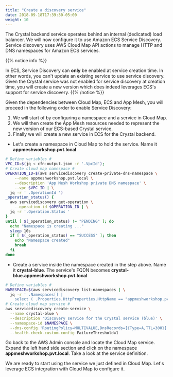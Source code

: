 ```yaml
---
title: "Create a discovery service"
date: 2018-09-18T17:39:30-05:00
weight: 10
---
```

The Crystal backend service operates behind an internal (dedicated) load balancer. We will now configure it to use Amazon ECS Service Discovery. Service discovery uses AWS Cloud Map API actions to manage HTTP and DNS namespaces for Amazon ECS services.

{{% notice info %}}

In ECS, Service Discovery can **only** be enabled at service creation time. In other words, you can't update an existing service to use service discovery. Given the Crystal service was not enabled for service discovery at creation time, you will create a new version which does indeed leverages ECS's support for service discovery.
{{% /notice  %}}

Given the dependencies between Cloud Map, ECS and App Mesh, you will proceed in the following order to enable Service Discovery:

1. We will start of by configuring a namespace and a service in Cloud Map.
2. We will then create the App Mesh resources needed to represent the new version of our ECS-based Crystal service.
3. Finally we will create a new service in ECS for the Crystal backend.

* Let's create a namespace in Cloud Map to hold the service. Name it **appmeshworkshop.pvt.local**  

```bash
# Define variables #
VPC_ID=$(jq < cfn-output.json -r '.VpcId');
# Create cloud map namespace #
OPERATION_ID=$(aws servicediscovery create-private-dns-namespace \
    --name appmeshworkshop.pvt.local \
    --description 'App Mesh Workshop private DNS namespace' \
    --vpc $VPC_ID | \
  jq -r ' .OperationId ')
_operation_status() {
  aws servicediscovery get-operation \
    --operation-id $OPERATION_ID | \
  jq -r '.Operation.Status '
}
until [ $(_operation_status) != "PENDING" ]; do
  echo "Namespace is creating ..."
  sleep 10s
  if [ $(_operation_status) == "SUCCESS" ]; then
    echo "Namespace created"
    break
  fi
done
```

* Create a service inside the namespace created in the step above. Name it **crystal-blue**. The service's FQDN becomes **crystal-blue.appmeshworkshop.pvt.local**

```bash
# Define variables #
NAMESPACE=$(aws servicediscovery list-namespaces | \
  jq -r ' .Namespaces[] |
    select ( .Properties.HttpProperties.HttpName == "appmeshworkshop.pvt.local" ) | .Id ');
# Create cloud map service #
aws servicediscovery create-service \
  --name crystal-blue \
  --description 'Discovery service for the Crystal service (blue)' \
  --namespace-id $NAMESPACE \
  --dns-config 'RoutingPolicy=MULTIVALUE,DnsRecords=[{Type=A,TTL=300}]' \
  --health-check-custom-config FailureThreshold=1
```

Go back to the AWS Admin console and locate the Cloud Map service. Expand the left hand side section and click on the namespace  **appmeshworkshop.pvt.local**. Take a look at the service definition.

We are ready to start using the service we just defined in Cloud Map. Let's leverage ECS integration with Cloud Map to configure it.